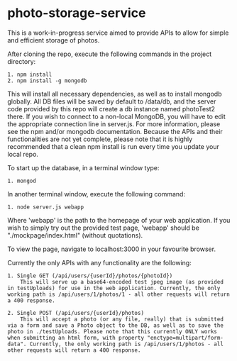 photo-storage-service
=====================

This is a work-in-progress service aimed to provide APIs to allow for simple and efficient storage of photos.

After cloning the repo, execute the following commands in the project directory:

    1. npm install
    2. npm install -g mongodb

This will install all necessary dependencies, as well as to install mongodb globally. All DB files will be saved by default to /data/db, and the server code provided by this repo will create a db instance named photoTest2 there. If you wish to connect to a non-local MongoDB, you will have to edit the appropriate connection line in server.js. For more information, please see the npm and/or mongodb documentation.
Because the APIs and their functionalities are not yet complete, please note that it is highly recommended that a clean npm install is run every time you update your local repo.


To start up the database, in a terminal window type:

    1. mongod
  
In another terminal window, execute the following command:

    1. node server.js webapp  
Where 'webapp' is the path to the homepage of your web application. If you wish to simply try out the provided test page, 'webapp' should be "./mockpage/index.html" (without quotations).

To view the page, navigate to localhost:3000 in your favourite browser.


Currently the only APIs with any functionality are the following:

    1. Single GET (/api/users/{userId}/photos/{photoId})
        This will serve up a base64-encoded test jpeg image (as provided in testUploads) for use in the web application. Currently, the only working path is /api/users/1/photos/1 - all other requests will return a 400 response.
        
    2. Single POST (/api/users/{userId}/photos)
        This will accept a photo (or any file, really) that is submitted via a form and save a Photo object to the DB, as well as to save the photo in ./testUploads. Please note that this currently ONLY works when submitting an html form, with property "enctype=multipart/form-data". Currently, the only working path is /api/users/1/photos - all other requests will return a 400 response.

